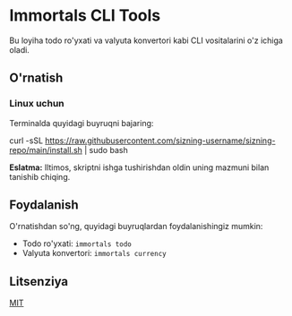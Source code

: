    # Immortals CLI Tools

   Bu loyiha todo ro'yxati va valyuta konvertori kabi CLI vositalarini o'z ichiga oladi.

   ## O'rnatish

   ### Linux uchun

   Terminalda quyidagi buyruqni bajaring:


   curl -sSL https://raw.githubusercontent.com/sizning-username/sizning-repo/main/install.sh | sudo bash


   **Eslatma:** Iltimos, skriptni ishga tushirishdan oldin uning mazmuni bilan tanishib chiqing.

   ## Foydalanish

   O'rnatishdan so'ng, quyidagi buyruqlardan foydalanishingiz mumkin:

   - Todo ro'yxati: `immortals todo`
   - Valyuta konvertori: `immortals currency`

   ## Litsenziya

   [MIT](LICENSE)